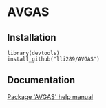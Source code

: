 # AVGAS

## Installation
```{r}
library(devtools)
install_github("lli289/AVGAS")
```
## Documentation
[Package 'AVGAS' help manual](https://github.com/lli289/AVGAS/blob/main/AVGAS_manual.pdf)
